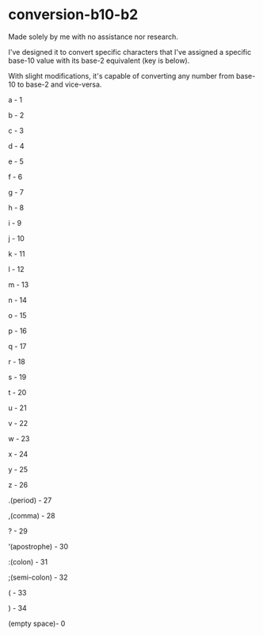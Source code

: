 # conversion-b10-b2
Made solely by me with no assistance nor research.

I've designed it to convert specific characters that I've assigned a specific base-10 value with its base-2 equivalent (key is below).

With slight modifications, it's capable of converting any number from base-10 to base-2 and vice-versa.


a - 1 

b - 2

c - 3

d - 4

e - 5

f - 6

g - 7

h - 8

i - 9

j - 10

k - 11

l - 12

m - 13

n - 14

o - 15

p - 16

q - 17

r - 18

s - 19

t - 20

u - 21 

v - 22

w - 23

x - 24

y - 25

z - 26

.(period)     - 27

,(comma)      - 28

?             - 29

‘(apostrophe) - 30

:(colon)      - 31

;(semi-colon) - 32

(             - 33

)             - 34

 (empty space)- 0
